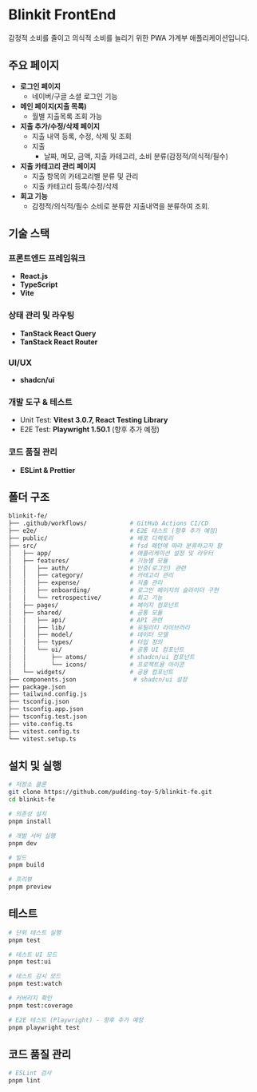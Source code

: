 # Blinkit FrontEnd

감정적 소비를 줄이고 의식적 소비를 늘리기 위한 PWA 가계부 애플리케이션입니다.

## 주요 페이지

- **로그인 페이지**
  - 네이버/구글 소셜 로그인 기능
- **메인 페이지(지출 목록)**
  - 월별 지출목록 조회 가능
- **지출 추가/수정/삭제 페이지**
  - 지출 내역 등록, 수정, 삭제 및 조회
  - 지출
    - 날짜, 메모, 금액, 지출 카테고리, 소비 분류(감정적/의식적/필수)
- **지출 카테고리 관리 페이지**
  - 지출 항목의 카테고리별 분류 및 관리
  - 지출 카테고리 등록/수정/삭제
- **회고 기능**
  - 감정적/의식적/필수 소비로 분류한 지출내역을 분류하여 조회.

## 기술 스택

### 프론트엔드 프레임워크
- **React.js**
- **TypeScript**
- **Vite**

### 상태 관리 및 라우팅
- **TanStack React Query**
- **TanStack React Router**

### UI/UX
- **shadcn/ui**

### 개발 도구 & 테스트

- Unit Test: **Vitest 3.0.7, React Testing Library**
- E2E Test: **Playwright 1.50.1** (향후 추가 예정)

### 코드 품질 관리

- **ESLint & Prettier**

## 폴더 구조

```bash
blinkit-fe/
├── .github/workflows/            # GitHub Actions CI/CD
├── e2e/                          # E2E 테스트 (향후 추가 예정)
├── public/                       # 배포 디렉토리
├── src/                          # fsd 패턴에 따라 분류하고자 함
│   ├── app/                      # 애플리케이션 설정 및 라우터
│   ├── features/                 # 기능별 모듈
│   │   ├── auth/                 # 인증(로그인) 관련
│   │   ├── category/             # 카테고리 관리
│   │   ├── expense/              # 지출 관리
│   │   ├── onboarding/           # 로그인 페이지의 슬라이더 구현
│   │   └── retrospective/        # 회고 기능
│   ├── pages/                    # 페이지 컴포넌트
│   ├── shared/                   # 공통 모듈
│   │   ├── api/                  # API 관련
│   │   ├── lib/                  # 유틸리티 라이브러리
│   │   ├── model/                # 데이터 모델
│   │   ├── types/                # 타입 정의
│   │   └── ui/                   # 공통 UI 컴포넌트
│   │       ├── atoms/            # shadcn/ui 컴포넌트
│   │       └── icons/            # 프로젝트용 아이콘
│   └── widgets/                  # 공용 컴포넌트
├── components.json                # shadcn/ui 설정
├── package.json
├── tailwind.config.js
├── tsconfig.json
├── tsconfig.app.json
├── tsconfig.test.json
├── vite.config.ts
├── vitest.config.ts
└── vitest.setup.ts
```

## 설치 및 실행

```bash
# 저장소 클론
git clone https://github.com/pudding-toy-5/blinkit-fe.git
cd blinkit-fe

# 의존성 설치
pnpm install

# 개발 서버 실행
pnpm dev

# 빌드
pnpm build

# 프리뷰
pnpm preview
```

## 테스트

```bash
# 단위 테스트 실행
pnpm test

# 테스트 UI 모드
pnpm test:ui

# 테스트 감시 모드
pnpm test:watch

# 커버리지 확인
pnpm test:coverage

# E2E 테스트 (Playwright) - 향후 추가 예정
pnpm playwright test
```

## 코드 품질 관리

```bash
# ESLint 검사
pnpm lint
```